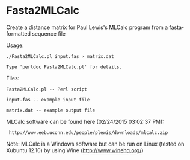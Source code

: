 Fasta2MLCalc
============

Create a distance matrix for Paul Lewis's MLCalc program from a fasta-formatted sequence file


Usage:

    ./Fasta2MLCalc.pl input.fas > matrix.dat

    Type 'perldoc Fasta2MLCalc.pl' for details.


Files:

    Fasta2MLCalc.pl -- Perl script

    input.fas -- example input file

    matrix.dat -- example output file


MLCalc software can be found here (02/24/2015 03:02:37 PM):

     http://www.eeb.uconn.edu/people/plewis/downloads/mlcalc.zip

Note: MLCalc is a Windows software but can be run on Linux (tested on Xubuntu 12.10) by using Wine (http://www.winehq.org/)


